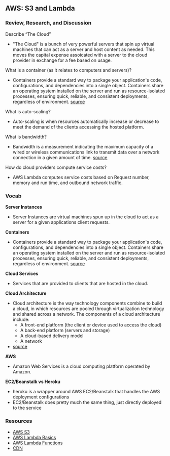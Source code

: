 ## AWS: S3 and Lambda

### Review, Research, and Discussion
Describe “The Cloud”
- "The Cloud" is a bunch of very powerful servers that spin up virtual machines that can act as a server and host content as needed. This moves the capital expense assoicated with a server to the cloud provider in exchange for a fee based on usage.

What is a container (as it relates to computers and servers)?
- Containers provide a standard way to package your application's code, configurations, and dependencies into a single object. Containers share an operating system installed on the server and run as resource-isolated processes, ensuring quick, reliable, and consistent deployments, regardless of environment. [source](https://aws.amazon.com/containers/faqs/)

What is auto-scaling?
- Auto-scaling is when resources automatically increase or decrease to meet the demand of the clients accessing the hosted platform.

What is bandwidth?
- Bandwidth is a measurement indicating the maximum capacity of a wired or wireless communications link to transmit data over a network connection in a given amount of time. [source](https://www.techtarget.com/searchnetworking/definition/bandwidth#:~:text=Network%20bandwidth%20is%20a%20measurement,be%20transmitted%20in%201%20second.)

How do cloud providers compute service costs?
- AWS Lambda computes service costs based on Request number, memory and run time, and outbound network traffic.

### Vocab
**Server Instances**
- Server Instances are virtual machines spun up in the cloud to act as a server for a given applications client requests.

**Containers**
- Containers provide a standard way to package your application's code, configurations, and dependencies into a single object. Containers share an operating system installed on the server and run as resource-isolated processes, ensuring quick, reliable, and consistent deployments, regardless of environment. [source](https://aws.amazon.com/containers/faqs/)

**Cloud Services**
- Services that are provided to clients that are hosted in the cloud.

**Cloud Architecture**
- Cloud architecture is the way technology components combine to build a cloud, in which resources are pooled through virtualization technology and shared across a network. The components of a cloud architecture include:
  - A front-end platform (the client or device used to access the cloud)
  - A back-end platform (servers and storage)
  - A cloud-based delivery model
  - A network 
- [source](https://www.vmware.com/topics/glossary/content/cloud-architecture.html)

**AWS**
- Amazon Web Services is a cloud computing platform operated by Amazon.

**EC2/Beanstalk vs Heroku**
- heroku is a wrapper around AWS EC2/Beanstalk that handles the AWS deployment configurations
- EC2/Beanstalk does pretty much the same thing, just directly deployed to the service


### Resources
- [AWS S3](https://aws.amazon.com/s3/)
- [AWS Lambda Basics](https://www.serverless.com/aws-lambda)
- [AWS Lambda Functions](https://aws.amazon.com/lambda/)
- [CDN](https://cyberhoot.com/cybrary/content-delivery-network-cdn/)